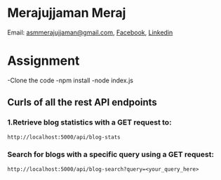 # Merajujjaman Meraj
Email: asmmerajujjaman@gmail.com,
[Facebook](https://www.facebook.com/profile.php?id=100011453708595), [Linkedin](https://www.linkedin.com/in/merajujjaman/)

# Assignment 
-Clone the code
-npm install
-node index.js

## Curls of all the rest API endpoints
### 1.Retrieve blog statistics with a GET request to:
    http://localhost:5000/api/blog-stats
### Search for blogs with a specific query using a GET request:
    http://localhost:5000/api/blog-search?query=<your_query_here>


